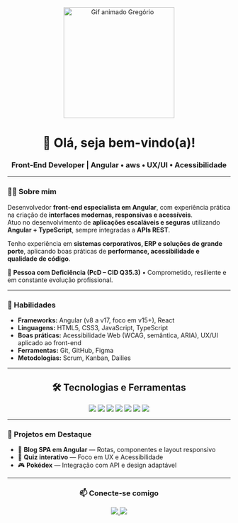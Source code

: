<div align="center">
  <img 
    src="https://camo.githubusercontent.com/2366b34bb903c09617990fb5fff4622f3e941349e846ddb7e73df872a9d21233/68747470733a2f2f63646e2e6472696262626c652e636f6d2f75736572732f3733303730332f73637265656e73686f74732f363538313234332f6176656e746f2e676966" 
    alt="Gif animado Gregório" 
    width="250" 
  />

  <h1>👋 Olá, seja bem-vindo(a)!</h1>
  <h3>Front-End Developer | Angular • aws • UX/UI • Acessibilidade</h3>
</div>

---

### 👨‍💻 Sobre mim
Desenvolvedor **front-end especialista em Angular**, com experiência prática na criação de **interfaces modernas, responsivas e acessíveis**.  
Atuo no desenvolvimento de **aplicações escaláveis e seguras** utilizando **Angular + TypeScript**, sempre integradas a **APIs REST**.  

Tenho experiência em **sistemas corporativos, ERP e soluções de grande porte**, aplicando boas práticas de **performance, acessibilidade e qualidade de código**.  

🧠 **Pessoa com Deficiência (PcD – CID Q35.3)** • Comprometido, resiliente e em constante evolução profissional.  

---

### 🚀 Habilidades
- **Frameworks:** Angular (v8 a v17, foco em v15+), React  
- **Linguagens:** HTML5, CSS3, JavaScript, TypeScript  
- **Boas práticas:** Acessibilidade Web (WCAG, semântica, ARIA), UX/UI aplicado ao front-end  
- **Ferramentas:** Git, GitHub, Figma  
- **Metodologias:** Scrum, Kanban, Dailies  

---

<div align="center">
  <h2>🛠 Tecnologias e Ferramentas</h2>
  <p>
    <img src="https://img.shields.io/badge/Angular-DD0031?style=for-the-badge&logo=angular&logoColor=white" />
    <img src="https://img.shields.io/badge/TypeScript-3178C6?style=for-the-badge&logo=typescript&logoColor=white" />
    <img src="https://img.shields.io/badge/JavaScript-F7DF1E?style=for-the-badge&logo=javascript&logoColor=black" />
    <img src="https://img.shields.io/badge/HTML5-E34F26?style=for-the-badge&logo=html5&logoColor=white" />
    <img src="https://img.shields.io/badge/CSS3-1572B6?style=for-the-badge&logo=css3&logoColor=white" />
    <img src="https://img.shields.io/badge/Git-F05032?style=for-the-badge&logo=git&logoColor=white" />
    <img src="https://img.shields.io/badge/GitHub-181717?style=for-the-badge&logo=github&logoColor=white" />
  </p>
</div>

---

### 📂 Projetos em Destaque
- 📄 **Blog SPA em Angular** — Rotas, componentes e layout responsivo  
- 📝 **Quiz interativo** — Foco em UX e Acessibilidade  
- 🎮 **Pokédex** — Integração com API e design adaptável  

---

<div align="center">
  <h3>📫 Conecte-se comigo</h3>
  <a href="https://www.linkedin.com/in/gregoriodelucca/" target="_blank">
    <img src="https://img.shields.io/badge/LinkedIn-0A66C2?style=for-the-badge&logo=linkedin&logoColor=white"/>
  </a>
  <a href="mailto:gregoriodelucca@gmail.com">
    <img src="https://img.shields.io/badge/Email-D14836?style=for-the-badge&logo=gmail&logoColor=white"/>
  </a>
</div>


